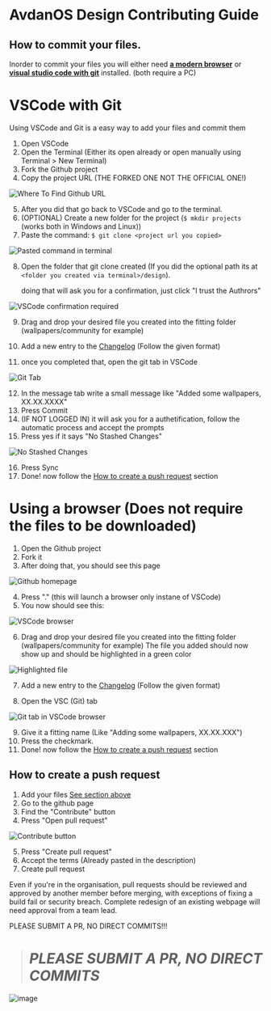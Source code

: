 # AvdanOS Design Contributing Guide

## How to commit your files.

Inorder to commit your files you will either need [**a modern browser**](#using-a-browser-does-not-require-the-files-to-be-downloaded) or [**visual studio code with git**](#vscode-with-git) installed. (both require a PC)

# VSCode with Git

Using VSCode and Git is a easy way to add your files and commit them

1. Open VSCode 
2. Open the Terminal (Either its open already or open manually using Terminal > New Terminal)
3. Fork the Github project
4. Copy the project URL (THE FORKED ONE NOT THE OFFICIAL ONE!)    

![Where To Find Github URL](.tutorial/images/whereToFindGitURL.png)

5. After you did that go back to VSCode and go to the terminal.
6. (OPTIONAL) Create a new folder for the project (`$ mkdir projects` (works both in Windows and Linux))
7. Paste the command: `$ git clone <project url you copied>`
   
![Pasted command in terminal](.tutorial/images/gitCommandInTerminal.png)

8. Open the folder that git clone created (If you did the optional path its at `<folder you created via terminal>/design`).

    doing that will ask you for a confirmation, just click "I trust the Authrors"

![VSCode confirmation required](.tutorial/images/trustAuthors.png)

9. Drag and drop your desired file you created into the fitting folder (wallpapers/community for example) 

10. Add a new entry to the [Changelog](CHANGELOG.md) (Follow the given format)

11. once you completed that, open the git tab in VSCode

![Git Tab](.tutorial/images/gitTab.png)

12. In the message tab write a small message like "Added some wallpapers, XX.XX.XXXX"
13. Press Commit
14. (IF NOT LOGGED IN) it will ask you for a authetification, follow the automatic process and accept the prompts
15. Press yes if it says "No Stashed Changes"
    
![No Stashed Changes](.tutorial/images/vscodeNoStashedChanges.png)

16. Press Sync
17. Done! now follow the [How to create a push request](#how-to-create-a-push-request) section




# Using a browser (Does not require the files to be downloaded)

1. Open the Github project
2. Fork it
3. After doing that, you should see this page

![Github homepage](.tutorial/images/gitProjectHomepage.png)

4. Press "." (this will launch a browser only instane of VSCode)
5. You now should see this:

![VSCode browser](.tutorial/images/vscodeInBrowser.png)

6. Drag and drop your desired file you created into the fitting folder (wallpapers/community for example)
   The file you added should now show up and should be highlighted in a green color

![Highlighted file](.tutorial/images/fileUploadedHighlighted.png)

7. Add a new entry to the [Changelog](CHANGELOG.md) (Follow the given format)

8. Open the VSC (Git) tab

![Git tab in VSCode browser](.tutorial/images/gitTabOnline.png)

9. Give it a fitting name (Like "Adding some wallpapers, XX.XX.XXX")
10. Press the checkmark.
11. Done! now follow the [How to create a push request](#how-to-create-a-push-request) section

## How to create a push request
1. Add your files [See section above](#how-to-commit-your-files)
2. Go to the github page
3. Find the "Contribute" button
4. Press "Open pull request"

![Contribute button](.tutorial/images/contributeButton.png)

5. Press "Create pull request"
6. Accept the terms (Already pasted in the description)
7. Create pull request


Even if you're in the organisation, pull requests should be reviewed and approved by another member before merging, with exceptions of fixing a build fail or security breach. Complete redesign of an existing webpage will need approval from a team lead.

PLEASE SUBMIT A PR, NO DIRECT COMMITS!!!

> # _PLEASE SUBMIT A PR, NO DIRECT COMMITS_

![image](https://user-images.githubusercontent.com/51555391/176925763-cdfd57ba-ae1e-4bf3-85e9-b3ebd30b1d59.png)
